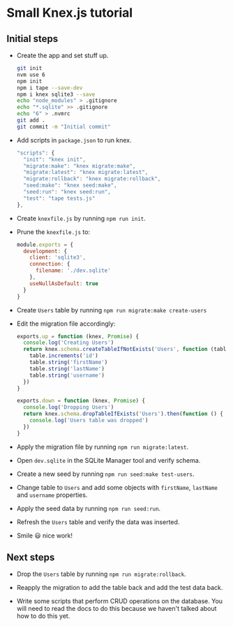# Small Knex.js tutorial

## Initial steps

* Create the app and set stuff up.

  ```sh
  git init
  nvm use 6
  npm init
  npm i tape --save-dev
  npm i knex sqlite3 --save
  echo "node_modules" > .gitignore
  echo "*.sqlite" >> .gitignore
  echo "6" > .nvmrc
  git add .
  git commit -m "Initial commit"
  ```

* Add scripts in `package.json` to run knex.

  ```js
  "scripts": {
    "init": "knex init",
    "migrate:make": "knex migrate:make",
    "migrate:latest": "knex migrate:latest",
    "migrate:rollback": "knex migrate:rollback",
    "seed:make": "knex seed:make",
    "seed:run": "knex seed:run",
    "test": "tape tests.js"
  },
  ```

* Create `knexfile.js` by running `npm run init`.

* Prune the `knexfile.js` to:

  ```js
  module.exports = {
    development: {
      client: 'sqlite3',
      connection: {
        filename: './dev.sqlite'
      },
      useNullAsDefault: true
    }
  } 
  ```

* Create `Users` table by running `npm run migrate:make create-users`

* Edit the migration file accordingly:

  ```js
  exports.up = function (knex, Promise) {
    console.log('Creating Users')
    return knex.schema.createTableIfNotExists('Users', function (table) {
      table.increments('id')
      table.string('firstName')
      table.string('lastName')
      table.string('username')
    })
  }

  exports.down = function (knex, Promise) {
    console.log('Dropping Users')
    return knex.schema.dropTableIfExists('Users').then(function () {
      console.log('Users table was dropped')
    })
  }
  ```

* Apply the migration file by running `npm run migrate:latest`.

* Open `dev.sqlite` in the SQLite Manager tool and verify schema.

* Create a new seed by running `npm run seed:make test-users`.

* Change table to `Users` and add some objects with `firstName`, `lastName` and `username` properties.

* Apply the seed data by running `npm run seed:run`.

* Refresh the `Users` table and verify the data was inserted.

* Smile :smiley: nice work!


## Next steps

* Drop the `Users` table by running `npm run migrate:rollback`.

* Reapply the migration to add the table back and add the test data back.

* Write some scripts that perform CRUD operations on the database. You will need to read the docs to do this because we haven't talked about how to do this yet.
